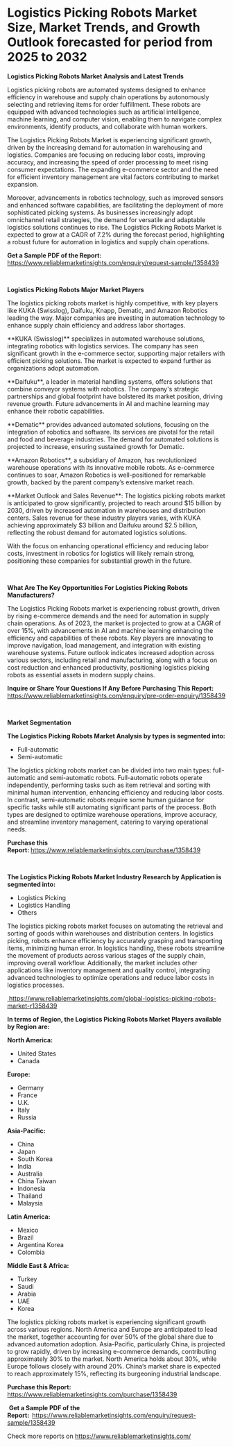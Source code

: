 <p><h1>Logistics Picking Robots Market Size, Market Trends, and Growth Outlook forecasted for period from 2025 to 2032</h1></p><p><strong>Logistics Picking Robots Market Analysis and Latest Trends</strong></p>
<p><p>Logistics picking robots are automated systems designed to enhance efficiency in warehouse and supply chain operations by autonomously selecting and retrieving items for order fulfillment. These robots are equipped with advanced technologies such as artificial intelligence, machine learning, and computer vision, enabling them to navigate complex environments, identify products, and collaborate with human workers.</p><p>The Logistics Picking Robots Market is experiencing significant growth, driven by the increasing demand for automation in warehousing and logistics. Companies are focusing on reducing labor costs, improving accuracy, and increasing the speed of order processing to meet rising consumer expectations. The expanding e-commerce sector and the need for efficient inventory management are vital factors contributing to market expansion.</p><p>Moreover, advancements in robotics technology, such as improved sensors and enhanced software capabilities, are facilitating the deployment of more sophisticated picking systems. As businesses increasingly adopt omnichannel retail strategies, the demand for versatile and adaptable logistics solutions continues to rise. The Logistics Picking Robots Market is expected to grow at a CAGR of 7.2% during the forecast period, highlighting a robust future for automation in logistics and supply chain operations.</p></p>
<p><strong>Get a Sample PDF of the Report:&nbsp;</strong> <a href="https://www.reliablemarketinsights.com/enquiry/request-sample/1358439?utm_campaign=2188&utm_medium=2&utm_source=Github&utm_content=ia&utm_term=22032025&utm_id=logistics-picking-robots">https://www.reliablemarketinsights.com/enquiry/request-sample/1358439</a></p>
<p>&nbsp;</p>
<p><strong>Logistics Picking Robots Major Market Players</strong></p>
<p><p>The logistics picking robots market is highly competitive, with key players like KUKA (Swisslog), Daifuku, Knapp, Dematic, and Amazon Robotics leading the way. Major companies are investing in automation technology to enhance supply chain efficiency and address labor shortages.</p><p>**KUKA (Swisslog)** specializes in automated warehouse solutions, integrating robotics with logistics services. The company has seen significant growth in the e-commerce sector, supporting major retailers with efficient picking solutions. The market is expected to expand further as organizations adopt automation.</p><p>**Daifuku**, a leader in material handling systems, offers solutions that combine conveyor systems with robotics. The company's strategic partnerships and global footprint have bolstered its market position, driving revenue growth. Future advancements in AI and machine learning may enhance their robotic capabilities.</p><p>**Dematic** provides advanced automated solutions, focusing on the integration of robotics and software. Its services are pivotal for the retail and food and beverage industries. The demand for automated solutions is projected to increase, ensuring sustained growth for Dematic.</p><p>**Amazon Robotics**, a subsidiary of Amazon, has revolutionized warehouse operations with its innovative mobile robots. As e-commerce continues to soar, Amazon Robotics is well-positioned for remarkable growth, backed by the parent company’s extensive market reach.</p><p>**Market Outlook and Sales Revenue**: The logistics picking robots market is anticipated to grow significantly, projected to reach around $15 billion by 2030, driven by increased automation in warehouses and distribution centers. Sales revenue for these industry players varies, with KUKA achieving approximately $3 billion and Daifuku around $2.5 billion, reflecting the robust demand for automated logistics solutions.</p><p>With the focus on enhancing operational efficiency and reducing labor costs, investment in robotics for logistics will likely remain strong, positioning these companies for substantial growth in the future.</p></p>
<p>&nbsp;</p>
<p><strong>What Are The Key Opportunities For Logistics Picking Robots Manufacturers?</strong></p>
<p><p>The Logistics Picking Robots market is experiencing robust growth, driven by rising e-commerce demands and the need for automation in supply chain operations. As of 2023, the market is projected to grow at a CAGR of over 15%, with advancements in AI and machine learning enhancing the efficiency and capabilities of these robots. Key players are innovating to improve navigation, load management, and integration with existing warehouse systems. Future outlook indicates increased adoption across various sectors, including retail and manufacturing, along with a focus on cost reduction and enhanced productivity, positioning logistics picking robots as essential assets in modern supply chains.</p></p>
<p><strong>Inquire or Share Your Questions If Any Before Purchasing This Report:</strong> <a href="https://www.reliablemarketinsights.com/enquiry/pre-order-enquiry/1358439?utm_campaign=2188&utm_medium=2&utm_source=Github&utm_content=ia&utm_term=22032025&utm_id=logistics-picking-robots">https://www.reliablemarketinsights.com/enquiry/pre-order-enquiry/1358439</a></p>
<p>&nbsp;</p>
<p><strong>Market Segmentation</strong></p>
<p><strong>The Logistics Picking Robots Market Analysis by types is segmented into:</strong></p>
<p><ul><li>Full-automatic</li><li>Semi-automatic</li></ul></p>
<p><p>The logistics picking robots market can be divided into two main types: full-automatic and semi-automatic robots. Full-automatic robots operate independently, performing tasks such as item retrieval and sorting with minimal human intervention, enhancing efficiency and reducing labor costs. In contrast, semi-automatic robots require some human guidance for specific tasks while still automating significant parts of the process. Both types are designed to optimize warehouse operations, improve accuracy, and streamline inventory management, catering to varying operational needs.</p></p>
<p><strong>Purchase this Report:&nbsp;</strong><a href="https://www.reliablemarketinsights.com/purchase/1358439?utm_campaign=2188&utm_medium=2&utm_source=Github&utm_content=ia&utm_term=22032025&utm_id=logistics-picking-robots">https://www.reliablemarketinsights.com/purchase/1358439</a></p>
<p>&nbsp;</p>
<p><strong>The Logistics Picking Robots Market Industry Research by Application is segmented into:</strong></p>
<p><ul><li>Logistics Picking</li><li>Logistics Handling</li><li>Others</li></ul></p>
<p><p>The logistics picking robots market focuses on automating the retrieval and sorting of goods within warehouses and distribution centers. In logistics picking, robots enhance efficiency by accurately grasping and transporting items, minimizing human error. In logistics handling, these robots streamline the movement of products across various stages of the supply chain, improving overall workflow. Additionally, the market includes other applications like inventory management and quality control, integrating advanced technologies to optimize operations and reduce labor costs in logistics processes.</p></p>
<p><a href="https://www.reliablemarketinsights.com/global-logistics-picking-robots-market-r1358439?utm_campaign=2188&utm_medium=2&utm_source=Github&utm_content=ia&utm_term=22032025&utm_id=logistics-picking-robots">&nbsp;https://www.reliablemarketinsights.com/global-logistics-picking-robots-market-r1358439</a></p>
<p><strong>In terms of Region, the Logistics Picking Robots Market Players available by Region are:</strong></p>
<p>
    <p> <strong> North America: </strong>
        <ul>
            <li>United States</li>
            <li>Canada</li>
        </ul>
        </p> 
    <p> <strong> Europe: </strong>
        <ul>
            <li>Germany</li>
            <li>France</li>
            <li>U.K.</li>
            <li>Italy</li>
            <li>Russia</li>
        </ul>
        </p> 
    <p> <strong> Asia-Pacific: </strong>
        <ul>
            <li>China</li>
            <li>Japan</li>
            <li>South Korea</li>
            <li>India</li>
            <li>Australia</li>
            <li>China Taiwan</li>
            <li>Indonesia</li>
            <li>Thailand</li>
            <li>Malaysia</li>
        </ul>
        </p> 
    <p> <strong> Latin America: </strong>
        <ul>
            <li>Mexico</li>
            <li>Brazil</li>
            <li>Argentina Korea</li>
            <li>Colombia</li>
        </ul>
        </p> 
    <p> <strong> Middle East & Africa: </strong>
        <ul>
            <li>Turkey</li>
            <li>Saudi</li>
            <li>Arabia</li>
            <li>UAE</li>
            <li>Korea</li>
        </ul>
    </p>
    </p>
<p><p>The logistics picking robots market is experiencing significant growth across various regions. North America and Europe are anticipated to lead the market, together accounting for over 50% of the global share due to advanced automation adoption. Asia-Pacific, particularly China, is projected to grow rapidly, driven by increasing e-commerce demands, contributing approximately 30% to the market. North America holds about 30%, while Europe follows closely with around 20%. China’s market share is expected to reach approximately 15%, reflecting its burgeoning industrial landscape.</p></p>
<p><strong>Purchase this Report: </strong><a href="https://www.reliablemarketinsights.com/purchase/1358439?utm_campaign=2188&utm_medium=2&utm_source=Github&utm_content=ia&utm_term=22032025&utm_id=logistics-picking-robots">https://www.reliablemarketinsights.com/purchase/1358439</a></p>
<p>&nbsp;<strong>Get a Sample PDF of the Report:&nbsp;&nbsp;</strong><a href="https://www.reliablemarketinsights.com/enquiry/request-sample/1358439?utm_campaign=2188&utm_medium=2&utm_source=Github&utm_content=ia&utm_term=22032025&utm_id=logistics-picking-robots">https://www.reliablemarketinsights.com/enquiry/request-sample/1358439</a></p>
<p><strong></strong></p>
<p>Check more reports on <a href="https://www.reliablemarketinsights.com/?utm_campaign=2188&utm_medium=2&utm_source=Github&utm_content=ia&utm_term=22032025&utm_id=logistics-picking-robots">https://www.reliablemarketinsights.com/</a></p>
